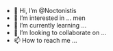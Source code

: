 - 👋 Hi, I’m @Noctonistis
- 👀 I’m interested in ... men
- 🌱 I’m currently learning ...
- 💞️ I’m looking to collaborate on ...
- 📫 How to reach me ...

<!---
Noctonistis/Noctonistis is a ✨ special ✨ repository because its `README.md` (this file) appears on your GitHub profile.
You can click the Preview link to take a look at your changes.
--->
